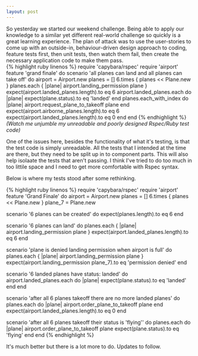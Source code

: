 ```yaml
---
layout: post
---
```

So yesterday we started our weekend challenge.  Being able to apply our knowledge to a similar yet different real-world challenge so quickly is a great learning experience.
The plan of attack was to use the user-stories to come up with an outside-in, behaviour-driven design approach to coding, feature tests first, then unit tests, then watch them fail, then create the necessary application code to make them pass.  
{% highlight ruby linenos %}
require 'capybara/rspec'
require 'airport'
feature 'grand finale' do
  scenario 'all planes can land and all planes can take off' do
    airport = Airport.new
    planes = []
    6.times { planes << Plane.new  }
    planes.each { |plane| airport.landing_permission plane }
    expect(airport.landed_planes.length).to eq 6
    airport.landed_planes.each do |plane|
      expect(plane.status).to eq 'landed'
    end
    planes.each_with_index do |plane|
      airport.request_plane_to_takeoff plane
    end
    expect(airport.airborne_planes.length).to eq 6
    expect(airport.landed_planes.length).to eq 0
  end
end
{% endhighlight %}  
*(Watch me unjumble my unreadable and poorly designed Rspec/Ruby test code)*  

<!--more-->

One of the issues here, besides the functionality of what it's testing, is that the test code is simply unreadable.  All the tests that I intended at the time are there, but they need to be split up in to component parts.  This will also help isolaate the tests that aren't passing.
I think I've tried to do too much in too littile space and I need to get more comfortable with Rspec syntax.

Below is where my tests stood after some rethinking.

{% highlight ruby linenos %}
require 'capybara/rspec'
require 'airport'
feature 'Grand Finale' do
  airport = Airport.new
  planes = []
  6.times { planes << Plane.new }
  plane_7 = Plane.new

  scenario '6 planes can be created' do
    expect(planes.length).to eq 6
  end

  scenario '6 planes can land' do
    planes.each { |plane| airport.landing_permission plane }
    expect(airport.landed_planes.length).to eq 6
  end

  scenario 'plane is denied landing permission when airport is full' do
    planes.each { |plane| airport.landing_permission plane }
    expect(airport.landing_permission plane_7).to eq 'permission denied'
  end

  scenario '6 landed planes have status: landed' do
    airport.landed_planes.each do |plane|
      expect(plane.status).to eq 'landed'
    end
  end

  scenario 'after all 6 planes takeoff there are no more landed planes' do
    planes.each do |plane|
      airport.order_plane_to_takeoff plane
    end
    expect(airport.landed_planes.length).to eq 0
  end

  scenario 'after all 6 planes takeoff their status is \'flying\'' do
    planes.each do |plane|
      airport.order_plane_to_takeoff plane
      expect(plane.status).to eq 'flying'
    end
  end
{% endhighlight %}

It's much better but there is a lot more to do.  Updates to follow.
